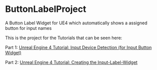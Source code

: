 # ButtonLabelProject
A Button Label Widget for UE4 which automatically shows a assigned button for input names

This is the project for the Tutorials that can be seen here: 

Part 1: [Unreal Engine 4 Tutorial: Input Device Detection (for Input Button Widget)](https://www.youtube.com/watch?v=gtSHOOsKcUo)

Part 2: [Unreal Engine 4 Tutorial: Creating the Input-Label-Widget](https://www.youtube.com/watch?v=MowoIy4JSPs)
